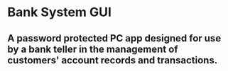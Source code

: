 # Bank System GUI

## A password protected PC app designed for use by a bank teller in the management of customers' account records and transactions.


